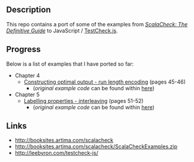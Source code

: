 ## Description

This repo contains a port of some of the examples from [_ScalaCheck: The Definitive Guide_](http://www.artima.com/shop/scalacheck) to JavaScript / [TestCheck.js](http://leebyron.com/testcheck-js/).

## Progress

Below is a list of examples that I have ported so far:

* Chapter 4
    * [Constructing optimal output - run length encoding](src/chapter4) (pages 45-46)
        * (_original example code_ can be found within [here](http://booksites.artima.com/scalacheck/examples/html/ch04.html#sec6))
* Chapter 5
    * [Labelling properties - interleaving](src/chapter5/Interleaving) (pages 51-52)
        * (_original example code_ can be found within [here](http://booksites.artima.com/scalacheck/examples/html/ch05.html#sec1))

## Links

* http://booksites.artima.com/scalacheck
* http://booksites.artima.com/scalacheck/ScalaCheckExamples.zip
* http://leebyron.com/testcheck-js/
